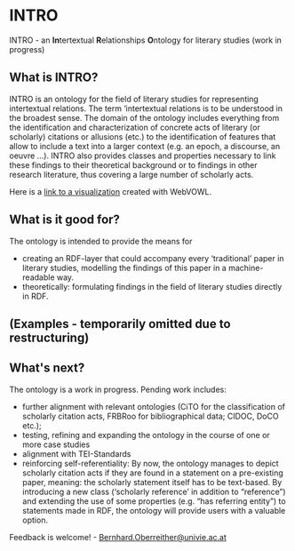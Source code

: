 # INTRO
INTRO - an <b>In</b>tertextual <b>R</b>elationships <b>O</b>ntology for literary studies
(work in progress)

## What is INTRO?
INTRO is an ontology for the field of literary studies for representing intertextual relations.
The term ‘intertextual relations is to be understood in the broadest sense. The domain of the ontology includes everything from the identification and characterization of concrete acts of literary (or scholarly) citations or allusions (etc.) to the identification of features that allow to include a text into a larger context (e.g. an epoch, a discourse, an oeuvre ...). INTRO also provides classes and properties necessary to link these findings to their theoretical background or to findings in other research literature, thus covering a large number of scholarly acts.

Here is a <a href="http://www.visualdataweb.de/webvowl/#iri=https://raw.githubusercontent.com/BOberreither/INTRO/master/INTRO_current.owl">link to a visualization</a> created with WebVOWL.

## What is it good for?
The ontology is intended to provide the means for 
- creating an RDF-layer that could accompany every ‘traditional’ paper in literary studies, modelling the findings of this paper in a machine-readable way.
- theoretically: formulating findings in the field of literary studies directly in RDF.

## (Examples - temporarily omitted due to restructuring)


## What's next?
The ontology is a work in progress. Pending work includes:
- further alignment with relevant ontologies (CiTO for the classification of scholarly citation acts, FRBRoo for bibliographical data; CIDOC, DoCO etc.); 
- testing, refining and expanding the ontology in the course of one or more case studies
- alignment with TEI-Standards
- reinforcing self-referentiality: By now, the ontology manages to depict scholarly citation acts if they are found in a statement on a pre-existing paper, meaning: the scholarly statement itself has to be text-based. By introducing a new class (‘scholarly reference’ in addition to “reference”) and extending the use of some properties (e.g. “has referring entity”) to statements made in RDF, the ontology will provide users with a valuable option.

Feedback is welcome! - Bernhard.Oberreither@univie.ac.at


